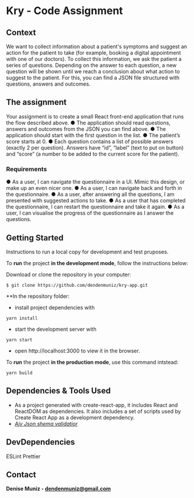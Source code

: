 # Kry - Code Assignment

## Context

We want to collect information about a patient's symptoms and suggest an action for the
patient to take (for example, booking a digital appointment with one of our doctors).
To collect this information, we ask the patient a series of questions. Depending on the
answer to each question, a new question will be shown until we reach a conclusion about
what action to suggest to the patient.
For this, you can find a JSON file structured with questions, answers and outcomes.

## The assignment

Your assignment is to create a small React front-end application that runs the flow described
above.
● The application should read questions, answers and outcomes from the JSON you
can find above.
● The application should start with the first question in the list.
● The patient’s score starts at 0.
● Each question contains a list of possible answers (exactly 2 per question). Answers
have “id”, “label” (text to put on button) and “score” (a number to be added to the
current score for the patient).

### Requirements

● As a user, I can navigate the questionnaire in a UI. Mimic this design, or make up an
even nicer one.
● As a user, I can navigate back and forth in the questionnaire.
● As a user, after answering all the questions, I am presented with suggested actions
to take.
● As a user that has completed the questionnaire, I can restart the questionnaire and
take it again.
● As a user, I can visualise the progress of the questionnaire as I answer the
questions.

## Getting Started

Instructions to run a local copy for development and test pruposes.

To **run** the project **in the development mode**, follow the instructions below:

Download or clone the repository in your computer:

``$ git clone https://github.com/dendenmuniz/kry-app.git``

**In the repository folder:

* install project dependencies with

``yarn install``

* start the development server with

``yarn start``

* open http://localhost:3000 to view it in the browser.

To **run** the project **in the production mode**, use this command intstead:

``yarn build``

## Dependencies & Tools Used

* As a project generated with create-react-app, it includes React and ReactDOM as dependencies. It also includes a set of scripts used by Create React App as a development dependency.
* *[Ajv Json shema validatior](https://github.com/ajv-validator/ajv)*

## DevDependencies

ESLint
Prettier

## Contact

**Denise Muniz - dendenmuniz@gmail.com**
